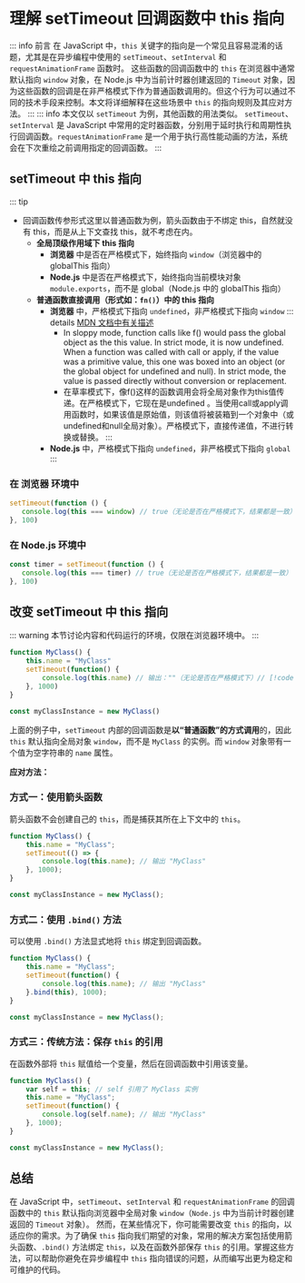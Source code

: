 
# 理解 setTimeout 回调函数中 this 指向
::: info 前言
在 JavaScript 中，`this` 关键字的指向是一个常见且容易混淆的话题，尤其是在异步编程中使用的 `setTimeout`、`setInterval` 和 `requestAnimationFrame` 函数时。
这些函数的回调函数中的 `this` 在浏览器中通常默认指向 `window` 对象，在 Node.js 中为当前计时器创建返回的 `Timeout` 对象，因为这些函数的回调是在非严格模式下作为普通函数调用的。但这个行为可以通过不同的技术手段来控制。本文将详细解释在这些场景中 `this` 的指向规则及其应对方法。
:::
::: info 本文仅以 `setTimeout` 为例，其他函数的用法类似。
`setTimeout`、`setInterval` 是 JavaScript 中常用的定时器函数，分别用于延时执行和周期性执行回调函数。`requestAnimationFrame` 是一个用于执行高性能动画的方法，系统会在下次重绘之前调用指定的回调函数。
:::

##  setTimeout 中 this 指向
::: tip 
- 回调函数传参形式这里以普通函数为例，箭头函数由于不绑定 this，自然就没有 this，而是从上下文查找 this，就不考虑在内。
  - **全局顶级作用域下 this 指向**
    - **浏览器** 中是否在严格模式下，始终指向 `window`（浏览器中的 globalThis 指向）
    - **Node.js** 中是否在严格模式下，始终指向当前模块对象 `module.exports`，而不是 global（Node.js 中的 globalThis 指向）
  - **普通函数直接调用（形式如：`fn()`）中的 this 指向**
    - **浏览器** 中，严格模式下指向 `undefined`，非严格模式下指向 `window`
    ::: details [MDN 文档中有关描述](https://developer.mozilla.org/en-US/docs/Web/JavaScript/Reference/Strict_mode#this)
      - In sloppy mode, function calls like f() would pass the global object as the this value. In strict mode, it is now undefined. When a function was called with call or apply, if the value was a primitive value, this one was boxed into an object (or the global object for undefined and null). In strict mode, the value is passed directly without conversion or replacement.
      - 在草率模式下，像f()这样的函数调用会将全局对象作为this值传递。在严格模式下，它现在是undefined 。当使用call或apply调用函数时，如果该值是原始值，则该值将被装箱到一个对象中（或undefined和null全局对象）。严格模式下，直接传递值，不进行转换或替换。
    :::
    - **Node.js** 中，严格模式下指向 `undefined`，非严格模式下指向 `global`
  :::


### 在 浏览器 环境中
```javascript
setTimeout(function () {
   console.log(this === window) // true（无论是否在严格模式下，结果都是一致）
}, 100)
```
### 在 Node.js 环境中
```javascript
const timer = setTimeout(function () {
   console.log(this === timer) // true（无论是否在严格模式下，结果都是一致）
}, 100)
```

## 改变 setTimeout 中 this 指向

::: warning 
本节讨论内容和代码运行的环境，仅限在浏览器环境中。
:::

```javascript
function MyClass() {
    this.name = "MyClass"
    setTimeout(function() {
        console.log(this.name) // 输出：""（无论是否在严格模式下）// [!code highlight]
    }, 1000)
}

const myClassInstance = new MyClass()
```

上面的例子中，`setTimeout` 内部的回调函数是**以“普通函数”的方式调用**的，因此 `this` 默认指向全局对象 `window`，而不是 `MyClass` 的实例。而 `window` 对象带有一个值为空字符串的 `name` 属性。

**应对方法：**

### 方式一：使用箭头函数
箭头函数不会创建自己的 `this`，而是捕获其所在上下文中的 `this`。

   ```javascript
   function MyClass() {
       this.name = "MyClass";
       setTimeout(() => {
           console.log(this.name); // 输出 "MyClass"
       }, 1000);
   }

   const myClassInstance = new MyClass();
   ```

### 方式二：使用 `.bind()` 方法
可以使用 `.bind()` 方法显式地将 `this` 绑定到回调函数。

   ```javascript
   function MyClass() {
       this.name = "MyClass";
       setTimeout(function() {
           console.log(this.name); // 输出 "MyClass"
       }.bind(this), 1000);
   }

   const myClassInstance = new MyClass();
   ```

### 方式三：传统方法：保存 `this` 的引用
在函数外部将 `this` 赋值给一个变量，然后在回调函数中引用该变量。

   ```javascript
   function MyClass() {
       var self = this; // self 引用了 MyClass 实例
       this.name = "MyClass";
       setTimeout(function() {
           console.log(self.name); // 输出 "MyClass"
       }, 1000);
   }
   
   const myClassInstance = new MyClass();
   ```

## 总结

在 JavaScript 中，`setTimeout`、`setInterval` 和 `requestAnimationFrame` 的回调函数中的 `this` 默认指向浏览器中全局对象 `window`（`Node.js` 中为当前计时器创建返回的 `Timeout` 对象）。
然而，在某些情况下，你可能需要改变 `this` 的指向，以适应你的需求。为了确保 `this` 指向我们期望的对象，常用的解决方案包括使用箭头函数、`.bind()` 方法绑定 `this`，以及在函数外部保存 `this` 的引用。掌握这些方法，可以帮助你避免在异步编程中 `this` 指向错误的问题，从而编写出更为稳定和可维护的代码。
